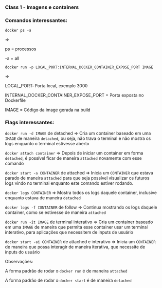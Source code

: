 ### Class 1 - Imagens e containers

### Comandos interessantes:

`docker ps -a` 

=> 

ps = processos

-a = all

`docker run -p LOCAL_PORT:INTERNAL_DOCKER_CONTAINER_EXPOSE_PORT IMAGE` 

=> 

LOCAL_PORT: Porta local, exemplo 3000

INTERNAL_DOCKER_CONTAINER_EXPOSE_PORT = Porta exposta no Dockerfile 

IMAGE = Código da image gerada na build

### Flags interessantes:

`docker run -d IMAGE` de detached => Cria um container baseado em uma `IMAGE` de maneira `detached`, ou seja, não trava o terminal e não mostra os logs enquanto o terminal estivesse aberto

`docker attach container` => Depois de iniciar um container em forma `detached`, é possível ficar de maneira `attached` novamente com esse comando

`docker start -a CONTAINER` de attached => Inicia um `CONTAINER` que estava parado de maneira `attached` para que seja possível visualizar os futuros logs vindo no terminal enquanto este comando estiver rodando.

`docker logs CONTAINER` => Mostra todos os logs daquele container, inclusive enquanto estava de maneira `detached`

`docker logs -f CONTAINER` de follow => Continua mostrando os logs daquele container, como se estivesse de maneira `attached`

`docker run -it IMAGE` de terminal interativo => Cria um container baseado em uma `IMAGE` de maneira que permita esse container usar um terminal interativo, para aplicações que necessitem de inputs de usuário

`docker start -ai CONTAINER` de attached e interativo => Inicia um `CONTAINER` de maneira que possa interagir de maneira iterativa, que necessite de inputs do usuário

Observações:

A forma padrão de rodar o `docker run` é de maneira `attached`

A forma padrão de rodar o `docker start` é de maneira `detached`
